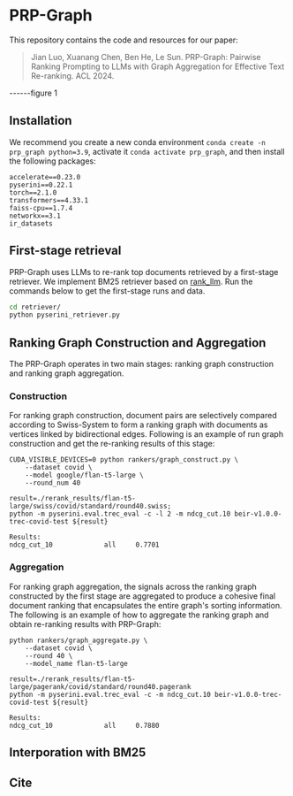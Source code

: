 # PRP-Graph

This repository contains the code and resources for our paper:

> Jian Luo, Xuanang Chen, Ben He, Le Sun. PRP-Graph: Pairwise Ranking Prompting to LLMs with Graph Aggregation for Effective Text Re-ranking. ACL 2024.

------figure 1

## Installation
We recommend you create a new conda environment `conda create -n prp_graph python=3.9`, 
activate it `conda activate prp_graph`, and then install the following packages:
```
accelerate==0.23.0
pyserini==0.22.1
torch==2.1.0
transformers==4.33.1
faiss-cpu==1.7.4
networkx==3.1
ir_datasets
```
## First-stage retrieval
PRP-Graph uses LLMs to re-rank top documents retrieved by a first-stage retriever. We implement BM25 retriever based on [rank_llm](https://github.com/castorini/rank_llm). Run the commands below to get the first-stage runs and data.
```bash
cd retriever/
python pyserini_retriever.py
```
## Ranking Graph Construction and Aggregation
The PRP-Graph operates in two main stages: ranking graph construction and ranking graph aggregation. 

### Construction
For ranking graph construction, document pairs are selectively compared according to Swiss-System to form a ranking graph with documents as vertices linked by bidirectional edges.
Following is an example of run graph construction and get the re-ranking results of this stage:
```
CUDA_VISIBLE_DEVICES=0 python rankers/graph_construct.py \
    --dataset covid \
    --model google/flan-t5-large \
    --round_num 40 

result=./rerank_results/flan-t5-large/swiss/covid/standard/round40.swiss;
python -m pyserini.eval.trec_eval -c -l 2 -m ndcg_cut.10 beir-v1.0.0-trec-covid-test ${result}

Results:
ndcg_cut_10             all     0.7701
```

### Aggregation
For ranking graph aggregation, the signals across the ranking graph constructed by the first stage are aggregated to produce a cohesive final document ranking that encapsulates the entire graph's sorting information.
The following is an example of how to aggregate the ranking graph and obtain re-ranking results with PRP-Graph:
```
python rankers/graph_aggregate.py \
    --dataset covid \
    --round 40 \
    --model_name flan-t5-large

result=./rerank_results/flan-t5-large/pagerank/covid/standard/round40.pagerank
python -m pyserini.eval.trec_eval -c -m ndcg_cut.10 beir-v1.0.0-trec-covid-test ${result}

Results:
ndcg_cut_10             all     0.7880
```

## Interporation with BM25

## Cite
